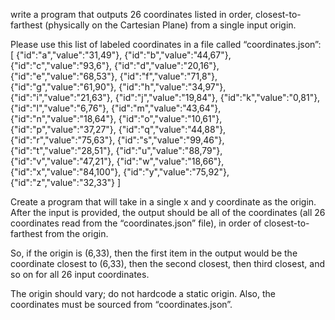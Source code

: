 write a program that outputs 26 coordinates listed in order, closest-to-farthest (physically on the Cartesian Plane) from a single 
input origin.
 
Please use this list of labeled coordinates in a file called “coordinates.json”:
[
  {"id":"a","value":"31,49"},
  {"id":"b","value":"44,67"},
  {"id":"c","value":"93,6"},
  {"id":"d","value":"20,16"},
  {"id":"e","value":"68,53"},
  {"id":"f","value":"71,8"},
  {"id":"g","value":"61,90"},
  {"id":"h","value":"34,97"},
  {"id":"i","value":"21,63"},
  {"id":"j","value":"19,84"},
  {"id":"k","value":"0,81"},
  {"id":"l","value":"6,76"},
  {"id":"m","value":"43,64"},
  {"id":"n","value":"18,64"},
  {"id":"o","value":"10,61"},
  {"id":"p","value":"37,27"},
  {"id":"q","value":"44,88"},
  {"id":"r","value":"75,63"},
  {"id":"s","value":"99,46"},
  {"id":"t","value":"28,51"},
  {"id":"u","value":"88,79"},
  {"id":"v","value":"47,21"},
  {"id":"w","value":"18,66"},
  {"id":"x","value":"84,100"},
  {"id":"y","value":"75,92"},
  {"id":"z","value":"32,33"}
]

Create a program that will take in a single x and y coordinate as the origin.  After the input is provided, the output should be 
all of the coordinates (all 26 coordinates read from the “coordinates.json” file), in order of closest-to-farthest from the origin.

So, if the origin is (6,33), then the first item in the output would be the coordinate closest to (6,33), then the second closest, 
then third closest, and so on for all 26 input coordinates.

The origin should vary; do not hardcode a static origin.  Also, the coordinates must be sourced from “coordinates.json”.
